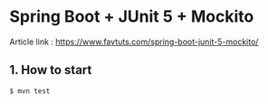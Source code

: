 # Spring Boot + JUnit 5 + Mockito

Article link : https://www.favtuts.com/spring-boot-junit-5-mockito/

## 1. How to start
```
$ mvn test
```